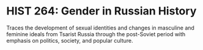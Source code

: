 # HIST 264: Gender in Russian History

Traces the development of sexual identities and changes in masculine and feminine ideals from Tsarist Russia through the post-Soviet period with emphasis on politics, society, and popular culture.